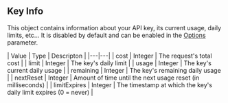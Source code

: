 ## Key Info

This object contains information about your API key, its current usage, daily limits, etc... It is disabled by default and can be enabled in the [Options](/astrologico/param_options.html) parameter.

| Value | Type | Descripton |
|---|---|
| cost | Integer | The request's total cost |
| limit | Integer | The key's daily limit |
| usage | Integer | The key's current daily usage |
| remaining | Integer | The key's remaining daily usage |
| nextReset | Integer | Amount of time until the next usage reset (in milliseconds) |
| limitExpires | Integer | The timestamp at which the key's daily limit expires (0 = never) |

<br><br><br>